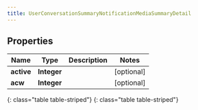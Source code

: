 ```yaml
---
title: UserConversationSummaryNotificationMediaSummaryDetail
---
```


## Properties

| Name | Type | Description | Notes |
| ------------ | ------------- | ------------- | ------------- |
| **active** | **Integer** |  |  [optional] |
| **acw** | **Integer** |  |  [optional] |
{: class="table table-striped"}
{: class="table table-striped"}


